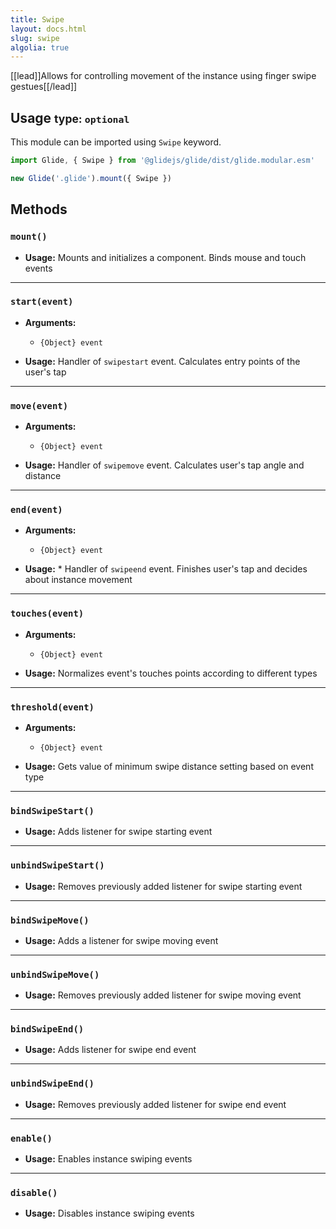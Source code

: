```yaml
---
title: Swipe
layout: docs.html
slug: swipe
algolia: true
---
```


[[lead]]Allows for controlling movement of the instance using finger swipe gestues[[/lead]]

## Usage <small>type: `optional`</small>

This module can be imported using `Swipe` keyword.

```js
import Glide, { Swipe } from '@glidejs/glide/dist/glide.modular.esm'

new Glide('.glide').mount({ Swipe })
```

## Methods

### `mount()`

- **Usage:** Mounts and initializes a component. Binds mouse and touch events

---

### `start(event)`

- **Arguments:**
  - `{Object} event`

- **Usage:** Handler of `swipestart` event. Calculates entry points of the user's tap

---

### `move(event)`

- **Arguments:**
  - `{Object} event`

- **Usage:** Handler of `swipemove` event. Calculates user's tap angle and distance

---

### `end(event)`

- **Arguments:**
  - `{Object} event`

- **Usage:** * Handler of `swipeend` event. Finishes user's tap and decides about instance movement

---

### `touches(event)`

- **Arguments:**
  - `{Object} event`

- **Usage:** Normalizes event's touches points according to different types

---

### `threshold(event)`

- **Arguments:**
  - `{Object} event`

- **Usage:** Gets value of minimum swipe distance setting based on event type

---

### `bindSwipeStart()`

- **Usage:** Adds listener for swipe starting event

---

### `unbindSwipeStart()`

- **Usage:** Removes previously added listener for swipe starting event

---

### `bindSwipeMove()`

- **Usage:** Adds a listener for swipe moving event

---

### `unbindSwipeMove()`

- **Usage:** Removes previously added listener for swipe moving event

---

### `bindSwipeEnd()`

- **Usage:** Adds listener for swipe end event

---

### `unbindSwipeEnd()`

- **Usage:** Removes previously added listener for swipe end event

---

### `enable()`

- **Usage:** Enables instance swiping events

---

### `disable()`

- **Usage:** Disables instance swiping events
